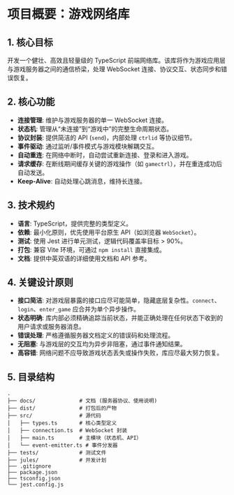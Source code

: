 # 项目概要：游戏网络库

## 1. 核心目标

开发一个健壮、高效且轻量级的 TypeScript 前端网络库。该库将作为游戏应用层与游戏服务器之间的通信桥梁，处理 WebSocket 连接、协议交互、状态同步和错误恢复。

## 2. 核心功能

- **连接管理**: 维护与游戏服务器的单一 WebSocket 连接。
- **状态机**: 管理从“未连接”到“游戏中”的完整生命周期状态。
- **协议封装**: 提供简洁的 API (`send`)，内部处理 `ctrlid` 等协议细节。
- **事件驱动**: 通过监听/事件模式与游戏模块解耦交互。
- **自动重连**: 在网络中断时，自动尝试重新连接、登录和进入游戏。
- **请求缓存**: 在断线期间缓存关键的游戏操作（如 `gamectrl`），并在重连成功后自动发送。
- **Keep-Alive**: 自动处理心跳消息，维持长连接。

## 3. 技术规约

- **语言**: TypeScript，提供完整的类型定义。
- **依赖**: 最小化原则，优先使用平台原生 API（如浏览器 `WebSocket`）。
- **测试**: 使用 Jest 进行单元测试，逻辑代码覆盖率目标 > 90%。
- **打包**: 兼容 Vite 环境，可通过 `npm install` 直接集成。
- **文档**: 提供中英双语的详细使用文档和 API 参考。

## 4. 关键设计原则

- **接口简洁**: 对游戏层暴露的接口应尽可能简单，隐藏底层复杂性。`connect`、`login`、`enter_game` 应合并为单个异步操作。
- **状态明确**: 库内部必须精确追踪当前状态，并能正确处理在任何状态下收到的用户请求或服务器消息。
- **错误处理**: 严格遵循服务器文档定义的错误码和处理流程。
- **无阻塞**: 与游戏层的交互均为异步非阻塞，通过事件通知结果。
- **高容错**: 网络问题不应导致游戏状态丢失或操作失败，库应尽最大努力恢复。

## 5. 目录结构

```
.
├── docs/              # 文档 (服务器协议、使用说明)
├── dist/              # 打包后的产物
├── src/               # 源代码
│   ├── types.ts       # 核心类型定义
│   ├── connection.ts  # WebSocket 封装
│   ├── main.ts        # 主模块（状态机、API）
│   └── event-emitter.ts # 事件分发器
├── tests/             # 测试文件
├── jules/             # 开发计划
├── .gitignore
├── package.json
├── tsconfig.json
└── jest.config.js
```
